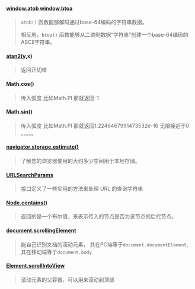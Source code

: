 #### [window.atob   window.btoa](https://developer.mozilla.org/zh-CN/docs/Glossary/Base64)

> `atob()` 函数能够解码通过base-64编码的字符串数据。
>
> 相反地，`btoa()` 函数能够从二进制数据“字符串”创建一个base-64编码的ASCII字符串。

#### [atan2](https://developer.mozilla.org/zh-CN/docs/Web/JavaScript/Reference/Global_Objects/Math/atan2)(y,x)

> 返回正切值

#### Math.cos()

> 传入弧度 比如Math.PI 那就返回-1

#### Math.sin()

> 传入弧度 比如Math.PI 那就返回1.2246467991473532e-16   无限接近于0  。。。。。

#### [navigator.storage.estimate()](https://developer.mozilla.org/zh-CN/docs/orphaned/Web/API/NavigatorStorage/storage)

> 了解您的浏览器使用的大约多少空间用于本地存储。

#### [URLSearchParams](https://developer.mozilla.org/zh-CN/docs/Web/API/URLSearchParams)

> 接口定义了一些实用的方法来处理 URL 的查询字符串

#### [Node.contains()](https://developer.mozilla.org/zh-CN/docs/Web/API/Node/contains)

> 返回的是一个布尔值，来表示传入的节点是否为该节点的后代节点。

#### [document.scrollingElement](https://developer.mozilla.org/zh-CN/docs/Web/API/Document/scrollingElement)

> 能自己识别文档的滚动元素， 其在PC端等于`document.documentElement`, 其在移动端等于`document.body`

#### [Element.scrollIntoView](https://developer.mozilla.org/zh-CN/docs/Web/API/Element/scrollIntoView)

> 滚动元素的父容器，可以用来滚动到顶部

